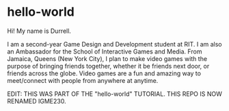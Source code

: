 # hello-world

Hi! My name is Durrell.

I am a second-year Game Design and Development student at RIT. I am also an Ambassador for the School of Interactive Games and Media.
From Jamaica, Queens (New York City), I plan to make video games with the purpose of bringing friends together, whether it be friends
next door, or friends across the globe. Video games are a fun and amazing way to meet/connect with people from anywhere at anytime.

EDIT: THIS WAS PART OF THE "hello-world" TUTORIAL. THIS REPO IS NOW RENAMED IGME230.
